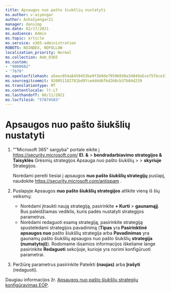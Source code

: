 ```yaml
---
title: Apsaugos nuo pašto šiukšlių nustatyti
ms.author: v-aiyengar
author: AshaIyengar21
manager: dansimp
ms.date: 02/17/2021
ms.audience: Admin
ms.topic: article
ms.service: o365-administration
ROBOTS: NOINDEX, NOFOLLOW
localization_priority: Normal
ms.collection: Adm_O365
ms.custom:
- "9000682"
- "7679"
ms.openlocfilehash: a5eec054a8459453be9f3b9de79596030a34049a5ce75fbce31240d8e413d5b9
ms.sourcegitcommit: 920051182781bd97ce4d4d6fbd268cb37b84d239
ms.translationtype: MT
ms.contentlocale: lt-LT
ms.lasthandoff: 08/11/2021
ms.locfileid: "57874583"
---
```

# <a name="set-up-an-anti-spam-protection"></a>Apsaugos nuo pašto šiukšlių nustatyti

1. ""Microsoft 365" sargyba" portale eikite į <https://security.microsoft.com/> **El. &** \> **bendradarbiavimo strategijos & Taisyklės** Grėsmių strategijos Apsauga nuo pašto šiukšlių \>  \>  **skyriuje** Strategijos.

   Norėdami pereiti tiesiai į apsaugos **nuo pašto šiukšlių strategijų** puslapį, naudokite <https://security.microsoft.com/antispam> .

2. Puslapyje Apsaugos **nuo pašto šiukšlių strategijos** atlikite vieną iš šių veiksmų:
   - Norėdami įtraukti naują strategiją, pasirinkite **+ Kurti** \> **gaunamąjį**. Bus paleidžiamas vediklis, kuris padės nustatyti strategijos parametrus.
   - Norėdami redaguoti esamą strategiją, pasirinkite strategiją spustelėdami strategijos pavadinimą (**Tipas** yra **Pasirinktinė apsaugos nuo** pašto šiukšlių strategija arba **Pavadinimas** yra gaunamų pašto šiukšlių apsaugos nuo pašto šiukšlių **strategija (numatytoji)**). Rodomame išsamios informacijos iškeliame lange pasirinkite **Redaguoti** sekcijoje, kurioje yra norimi konfigūruoti parametrai.

3. Peržiūrę parametrus pasirinkite Pateikti **(naujas)** arba **Įrašyti** (redaguoti).

Daugiau informacijos žr. [Apsaugos nuo pašto šiukšlių strategijų konfigūravimas EOP](https://docs.microsoft.com/microsoft-365/security/office-365-security/configure-your-spam-filter-policies).
